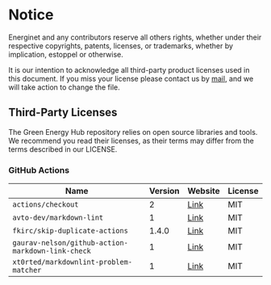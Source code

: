 # Notice

Energinet and any contributors reserve all others rights, whether under their respective copyrights, patents, licenses, or trademarks, whether by implication, estoppel or otherwise.

It is our intention to acknowledge all third-party product licenses used in this document. If you miss your license please contact us by [mail](mailto:greenenergyhub@energinet.dk), and we will take action to change the file.

## Third-Party Licenses

The Green Energy Hub repository relies on open source libraries and tools. We recommend you read their licenses, as their terms may differ from the terms described in our LICENSE.

### GitHub Actions

| Name | Version | Website | License |
| -- | -- | -- | -- |
| `actions/checkout` | 2 | [Link](https://github.com/actions/checkout) | MIT |
| `avto-dev/markdown-lint` | 1 | [Link](https://github.com/avto-dev/markdown-lint) | MIT |
| `fkirc/skip-duplicate-actions` | 1.4.0 | [Link](https://github.com/fkirc/skip-duplicate-actions) | MIT |
| `gaurav-nelson/github-action-markdown-link-check` | 1 | [Link](https://github.com/gaurav-nelson/github-action-markdown-link-check) | MIT |
| `xt0rted/markdownlint-problem-matcher` | 1 | [Link](https://github.com/xt0rted/markdownlint-problem-matcher) | MIT |
